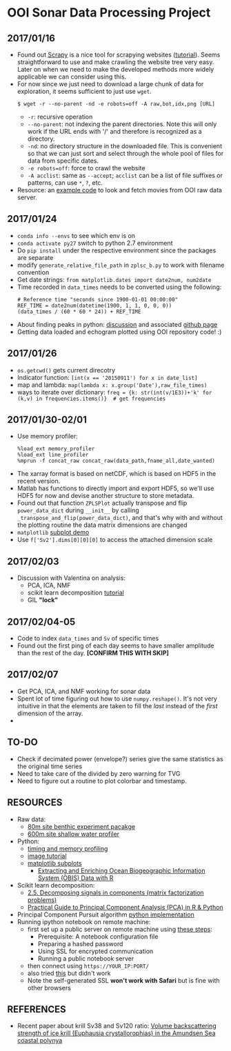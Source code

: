 # OOI Sonar Data Processing Project

## 2017/01/16
* Found out [Scrapy](https://scrapy.org) is a nice tool for scrapying websites ([tutorial](https://doc.scrapy.org/en/1.3/intro/overview.html)). Seems straightforward to use and make crawling the website tree very easy. Later on when we need to make the developed methods more widely applicable we can consider using this.
* For now since we just need to download a large chunk of data for exploration, it seems sufficient to just use `wget`.
	```
	$ wget -r --no-parent -nd -e robots=off -A raw,bot,idx,png [URL]
	```
	* `-r`: recursive operation
	* `--no-parent`: not indexing the parent directories. Note this will only work if the URL ends with '/' and therefore is recognized as a directory.
	* `-nd`: no directory structure in the downloaded file. This is convenient so that we can just sort and select through the whole pool of files for data from specific dates.
	* `-e robots=off`: force to crawl the website
	* `-A acclist`: same as `--accept`; `acclist` can be a list of file suffixes or patterns, can use `*`, `?`, etc.
* Resource: an [example code](https://github.com/billhowe/ooifetch/blob/master/fetchmovies.py) to look and fetch movies from OOI raw data server.


## 2017/01/24
* `conda info --envs` to see which env is on
* `conda activate py27` switch to python 2.7 environment
* Do `pip install` under the respective environment since the packages are separate
* modify `generate_relative_file_path` in `zplsc_b.py` to work with filename convention
* Get date strings: `from matplotlib.dates import date2num, num2date`
* Time recorded in `data_times` needs to be converted using the following:
   ```
   # Reference time "seconds since 1900-01-01 00:00:00"
   REF_TIME = date2num(datetime(1900, 1, 1, 0, 0, 0))
   (data_times / (60 * 60 * 24)) + REF_TIME
   ```
* About finding peaks in python: [discussion](https://blog.ytotech.com/2015/11/01/findpeaks-in-python/) and associated [github page](https://github.com/MonsieurV/py-findpeaks)
* Getting data loaded and echogram plotted using OOI repository code! :)

## 2017/01/26
* `os.getcwd()` gets current direcotry
* Indicator function: `[int(x == '20150911') for x in date_list]`
* map and lambda: `map(lambda x: x.group('Date'),raw_file_times)`
* ways to iterate over dictionary: `freq = {k: str(int(v/1E3))+'k' for (k,v) in frequencies.items()}  # get frequencies`

## 2017/01/30-02/01
* Use memory profiler:
	```
	%load_ext memory_profiler
	%load_ext line_profiler
	%mprun -f concat_raw concat_raw(data_path,fname_all,date_wanted)
	```
* The xarray format is based on netCDF, which is based on HDF5 in the recent version.
* Matlab has functions to directly import and export HDF5, so we'll use HDF5 for now and devise another structure to store metadata.
* Found out that function `ZPLSPlot` actually transpose and flip `power_data_dict` during `__init__` by calling `_transpose_and_flip(power_data_dict)`, and that's why with and without the plotting routine the data matrix dimensions are changed
* `matplotlib` [subplot demo](http://matplotlib.org/examples/pylab_examples/subplots_demo.html)
* Use `f['Sv2'].dims[0][0][0]` to access the attached dimension scale


## 2017/02/03
* Discussion with Valentina on analysis:
	* PCA, ICA, NMF
	* scikit learn decomposition [tutorial](http://scikit-learn.org/stable/modules/decomposition.html)
	* GIL **"lock"**

## 2017/02/04-05
* Code to index `data_times` and `Sv` of specific times
* Found out the first ping of each day seems to have smaller amplitude than the rest of the day. **[CONFIRM THIS WITH SKIP]**

## 2017/02/07
* Get PCA, ICA, and NMF working for sonar data
* Spent lot of time figuring out how to use `numpy.reshape()`. It's not very intuitive in that the elements are taken to fill the *last* instead of the *first* dimension of the array.
* 


## TO-DO
* Check if decimated power (envelope?) series give the same statistics as the original time series
* Need to take care of the divided by zero warning for TVG
* Need to figure out a routine to plot colorbar and timestamp.

## RESOURCES
* Raw data:
	* [80m site benthic experiment pacakge](https://rawdata.oceanobservatories.org/files/CE02SHBP/MJ01C/ZPLSCB101_10.33.13.7/)
	* [600m site shallow water profiler](https://rawdata.oceanobservatories.org/files/CE04OSPS/PC01B/ZPLSCB102_10.33.10.143/)
* Python:
	* [timing and memory profiling](http://pynash.org/2013/03/06/timing-and-profiling/)
	* [image tutorial](http://matplotlib.org/users/image_tutorial.html)
	* [matplotlib subplots](http://matplotlib.org/examples/pylab_examples/subplots_demo.html)
        * [Extracting and Enriching Ocean Biogeographic Information System (OBIS) Data with R](https://ropensci.org/blog/blog/2017/01/25/obis)
* Scikit learn decomposition:
	* [2.5. Decomposing signals in components (matrix factorization problems)](http://scikit-learn.org/stable/modules/decomposition.html)
	* [Practical Guide to Principal Component Analysis (PCA) in R & Python](https://www.analyticsvidhya.com/blog/2016/03/practical-guide-principal-component-analysis-python/)
* Principal Component Pursuit algorithm [python implementation](https://github.com/dfm/pcp)
* Running ipython notebook on remote machine:
	* first set up a public server on remote machine using [these steps](http://jupyter-notebook.readthedocs.io/en/latest/public_server.html):
		* Prerequisite: A notebook configuration file
		* Preparing a hashed password
		* Using SSL for encrypted communication
		* Running a public notebook server
	* then connect using `https://YOUR_IP:PORT/`
	* also tried [this](https://coderwall.com/p/ohk6cg/remote-access-to-ipython-notebooks-via-ssh) but didn't work
	* Note the self-generated SSL **won't work with Safari** but is fine with other browsers


## REFERENCES
* Recent paper about krill Sv38 and Sv120 ratio: [Volume backscattering strength of ice krill (Euphausia crystallorophias) in the Amundsen Sea coastal polynya](http://www.sciencedirect.com/science/article/pii/S0967064515002106)

